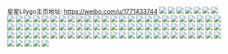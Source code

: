 星星Lilygo主页地址: https://weibo.com/u/1771433744 
![](https://wx4.sinaimg.cn/mw2000/6995ef10gy1h8irc09zgfj232j2214qr.jpg) 
![](https://wx4.sinaimg.cn/mw2000/6995ef10gy1h8irch74olj21uk1x0hdu.jpg) 
![](https://wx4.sinaimg.cn/mw2000/6995ef10gy1h8ircnxifuj21rg2m7u0y.jpg) 
![](https://wx4.sinaimg.cn/mw2000/6995ef10gy1h8irccn1s0j223w36c4qq.jpg) 
![](https://wx4.sinaimg.cn/mw2000/6995ef10gy1h8ircemjr3j24mo334b2c.jpg) 
![](https://wx4.sinaimg.cn/mw2000/6995ef10gy1h8irbx6bewj223g36c7wi.jpg) 
![](https://wx4.sinaimg.cn/mw2000/6995ef10gy1h8irc5u9x8j236c25yx6r.jpg) 
![](https://wx4.sinaimg.cn/mw2000/6995ef10gy1h8irc9dobsj2266266b2a.jpg) 
![](https://wx4.sinaimg.cn/mw2000/6995ef10gy1h8ircl7s4dj236c21znpf.jpg) 
![](https://wx4.sinaimg.cn/mw2000/6995ef10gy1h81fuv6lwdj22wh2whqv6.jpg) 
![](https://wx4.sinaimg.cn/mw2000/6995ef10gy1h7wvp4hgt2j20u00uwn48.jpg) 
![](https://wx4.sinaimg.cn/mw2000/6995ef10gy1h7wvp43481j20u0140n6s.jpg) 
![](https://wx4.sinaimg.cn/mw2000/6995ef10gy1h7wvp5i6c0j20u0140gtz.jpg) 
![](https://wx4.sinaimg.cn/mw2000/6995ef10gy1h7wvp3m2buj20u0140qb8.jpg) 
![](https://wx4.sinaimg.cn/mw2000/6995ef10gy1h7wvshsppsj20u01400z4.jpg) 
![](https://wx4.sinaimg.cn/mw2000/6995ef10gy1h7wvp37uu3j20u0140ahh.jpg) 
![](https://wx4.sinaimg.cn/mw2000/6995ef10gy1h7wvp7f4wzj20u01407fc.jpg) 
![](https://wx4.sinaimg.cn/mw2000/6995ef10gy1h7wvp7t1hwj20u00u0q87.jpg) 
![](https://wx4.sinaimg.cn/mw2000/6995ef10gy1h7wvp8g89ij21900u07d5.jpg) 
![](https://wx4.sinaimg.cn/mw2000/6995ef10gy1h7wvp28mf8j20u0140gui.jpg) 
![](https://wx4.sinaimg.cn/mw2000/6995ef10gy1h7wvp2rxx5j20u012iakh.jpg) 
![](https://wx4.sinaimg.cn/mw2000/6995ef10gy1h7wvphnnc8j20u012e7a6.jpg) 
![](https://wx4.sinaimg.cn/mw2000/6995ef10gy1h7taeo7pzbj20u0140q8y.jpg) 
![](https://wx4.sinaimg.cn/mw2000/6995ef10gy1h7taepk6iyj20u0140ah9.jpg) 
![](https://wx4.sinaimg.cn/mw2000/6995ef10gy1h7taeqaax6j20u0190jvf.jpg) 
![](https://wx4.sinaimg.cn/mw2000/6995ef10gy1h7taeovo2fj20u019c0zd.jpg) 
![](https://wx4.sinaimg.cn/mw2000/6995ef10gy1h7taep6rmej20u01atteo.jpg) 
![](https://wx4.sinaimg.cn/mw2000/6995ef10gy1h7taet1bstj20u0140ae6.jpg) 
![](https://wx4.sinaimg.cn/mw2000/6995ef10gy1h7taerbptqj21400u047z.jpg) 
![](https://wx4.sinaimg.cn/mw2000/6995ef10gy1h7taerrtvwj20u0140do9.jpg) 
![](https://wx4.sinaimg.cn/mw2000/6995ef10ly1h7kywyt3y6j20u01407fw.jpg) 
![](https://wx4.sinaimg.cn/mw2000/6995ef10ly1h7kywzt8kuj20u01400za.jpg) 
![](https://wx4.sinaimg.cn/mw2000/6995ef10ly1h7kywwx4qgj21400u0jvi.jpg) 
![](https://wx4.sinaimg.cn/mw2000/6995ef10ly1h7kywzasvjj21400u0grg.jpg) 
![](https://wx4.sinaimg.cn/mw2000/6995ef10ly1h7kyx05jwgj20u014eq77.jpg) 
![](https://wx4.sinaimg.cn/mw2000/6995ef10ly1h7kywy4wnqj20wq0u0gzj.jpg) 
![](https://wx4.sinaimg.cn/mw2000/6995ef10gy1h7h5ul3vf9j20u0140k0i.jpg) 
![](https://wx4.sinaimg.cn/mw2000/6995ef10gy1h78v26q89cj20u0190do8.jpg) 
![](https://wx4.sinaimg.cn/mw2000/6995ef10gy1h78v27fkrvj20u0190dhr.jpg) 
![](https://wx4.sinaimg.cn/mw2000/6995ef10gy1h78v2811vfj20u0190wh6.jpg) 
![](https://wx4.sinaimg.cn/mw2000/6995ef10gy1h6uswz2ceqj20u010rtan.jpg) 
![](https://wx4.sinaimg.cn/mw2000/6995ef10gy1h6uswzq458j20wh0i0abs.jpg) 
![](https://wx4.sinaimg.cn/mw2000/6995ef10gy1h6uswydq7cj20u0190jua.jpg) 
![](https://wx4.sinaimg.cn/mw2000/6995ef10gy1h6usx13imhj20u013z141.jpg) 
![](https://wx4.sinaimg.cn/mw2000/6995ef10gy1h6uswxuee1j20u017uqaa.jpg) 
![](https://wx4.sinaimg.cn/mw2000/6995ef10gy1h6usx0c0ytj20u013z77b.jpg) 
![](https://wx4.sinaimg.cn/mw2000/6995ef10gy1h61qsqb763j20u01407a2.jpg) 
![](https://wx4.sinaimg.cn/mw2000/6995ef10gy1h61qsouc0aj21400u0t9r.jpg) 
![](https://wx4.sinaimg.cn/mw2000/6995ef10gy1h5rh7im5kdj20u0191gry.jpg) 
![](https://wx4.sinaimg.cn/mw2000/6995ef10gy1h5oyrnndivj20u014045k.jpg) 
![](https://wx4.sinaimg.cn/mw2000/6995ef10gy1h522l6c1gjj20u012utid.jpg) 
![](https://wx4.sinaimg.cn/mw2000/6995ef10gy1h4ykrv9s7sj20u00u0wk3.jpg) 
![](https://wx4.sinaimg.cn/mw2000/6995ef10gy1h3j5zwlrlyj20u01407a3.jpg) 
![](https://wx4.sinaimg.cn/mw2000/6995ef10gy1h2x9nyunykj20u0140jy5.jpg) 
![](https://wx4.sinaimg.cn/mw2000/6995ef10gy1h2x9nwd6yxj20u019079i.jpg) 
![](https://wx4.sinaimg.cn/mw2000/6995ef10gy1h1h5sz7s8fj20u0190tf5.jpg) 
![](https://wx4.sinaimg.cn/mw2000/6995ef10gy1h1h5syc3inj20yv0u0n2r.jpg) 
![](https://wx4.sinaimg.cn/mw2000/6995ef10gy1h1h5t0z99pj20u0140zqt.jpg) 
![](https://wx4.sinaimg.cn/mw2000/6995ef10gy1h1h5t073p0j20u01a0n41.jpg) 
![](https://wx4.sinaimg.cn/mw2000/6995ef10gy1h0vdqx8ldaj20zk1betia.jpg) 
![](https://wx4.sinaimg.cn/mw2000/6995ef10gy1h0pr9qbfrqj20wi0wiacf.jpg) 
![](https://wx4.sinaimg.cn/mw2000/6995ef10gy1h0pra8q1u4j222o33y1l0.jpg) 
![](https://wx4.sinaimg.cn/mw2000/6995ef10gy1h0ij2oe4iej20js0qtqao.jpg) 
![](https://wx4.sinaimg.cn/mw2000/6995ef10gy1gznc35vi89j20u014010z.jpg) 
![](https://wx4.sinaimg.cn/mw2000/6995ef10gy1gz7oklzvkhj21sc2dsx6q.jpg) 
![](https://wx4.sinaimg.cn/mw2000/6995ef10gy1gxo2yrhb7bj21400u0n71.jpg) 
![](https://wx4.sinaimg.cn/mw2000/6995ef10gy1gxmjb4r9dkj20u0140n54.jpg) 
![](https://wx4.sinaimg.cn/mw2000/6995ef10gy1gxld3pwonrj21sc1sb4qq.jpg) 
![](https://wx4.sinaimg.cn/mw2000/6995ef10gy1gwfra2axj4j20u0140qcr.jpg) 
![](https://wx4.sinaimg.cn/mw2000/6995ef10gy1gwcdjl7mrvj20u01407cl.jpg) 
![](https://wx4.sinaimg.cn/mw2000/6995ef10gy1gw95bcskagj20wi0i8wgc.jpg) 
![](https://wx4.sinaimg.cn/mw2000/6995ef10gy1gw95bdk171j20u01hhn14.jpg) 
![](https://wx4.sinaimg.cn/mw2000/6995ef10gy1gw35fumybcj23lp3fohdw.jpg) 
![](https://wx4.sinaimg.cn/mw2000/001VSKQ0gy1gvkhjwnx07j61tt2io7wi02.jpg) 
![](https://wx4.sinaimg.cn/mw2000/001VSKQ0gy1gvi6hmpz7ej61400u0gss02.jpg) 
![](https://wx4.sinaimg.cn/mw2000/001VSKQ0gy1gvi6hnn3v7j60u0140ai602.jpg) 
![](https://wx4.sinaimg.cn/mw2000/001VSKQ0gy1gve21ieocij63gg56o4qs02.jpg) 
![](https://wx4.sinaimg.cn/mw2000/001VSKQ0gy1gve21llxeij64t437f7wm02.jpg) 
![](https://wx4.sinaimg.cn/mw2000/001VSKQ0gy1gve21ownmlj63gg56o1l202.jpg) 
![](https://wx4.sinaimg.cn/mw2000/001VSKQ0gy1gve21txzpkj656o3ggkjq02.jpg) 
![](https://wx4.sinaimg.cn/mw2000/001VSKQ0gy1gve21z03ijj656o3ggx6x02.jpg) 
![](https://wx4.sinaimg.cn/mw2000/001VSKQ0gy1gve223y1crj63gg56oe8902.jpg) 
![](https://wx4.sinaimg.cn/mw2000/001VSKQ0gy1gv2ngxj0zzj61w02io4qp02.jpg) 
![](https://wx4.sinaimg.cn/mw2000/001VSKQ0gy1gua7xyyidyj61400u0wx002.jpg) 
![](https://wx4.sinaimg.cn/mw2000/001VSKQ0gy1gua7y1cf8rj62io1w04qq02.jpg) 
![](https://wx4.sinaimg.cn/mw2000/001VSKQ0gy1gua7y32yfqj61w02iob2a02.jpg) 
![](https://wx4.sinaimg.cn/mw2000/001VSKQ0gy1gua7y4u3yrj62tc240nph02.jpg) 
